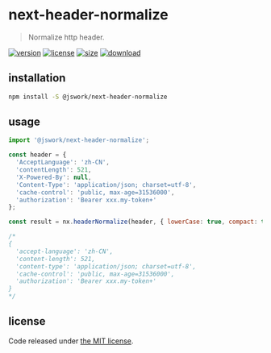 # next-header-normalize
> Normalize http header.

[![version][version-image]][version-url]
[![license][license-image]][license-url]
[![size][size-image]][size-url]
[![download][download-image]][download-url]

## installation
```bash
npm install -S @jswork/next-header-normalize
```

## usage
```js
import '@jswork/next-header-normalize';

const header = {
  'AcceptLanguage': 'zh-CN',
  'contentLength': 521,
  'X-Powered-By': null,
  'Content-Type': 'application/json; charset=utf-8',
  'cache-control': 'public, max-age=31536000',
  'authorization': 'Bearer xxx.my-token+'
};

const result = nx.headerNormalize(header, { lowerCase: true, compact: true });

/*
{
  'accept-language': 'zh-CN',
  'content-length': 521,
  'content-type': 'application/json; charset=utf-8',
  'cache-control': 'public, max-age=31536000',
  'authorization': 'Bearer xxx.my-token+'
}
*/
```

## license
Code released under [the MIT license](https://github.com/afeiship/next-header-normalize/blob/master/LICENSE.txt).

[version-image]: https://img.shields.io/npm/v/@jswork/next-header-normalize
[version-url]: https://npmjs.org/package/@jswork/next-header-normalize

[license-image]: https://img.shields.io/npm/l/@jswork/next-header-normalize
[license-url]: https://github.com/afeiship/next-header-normalize/blob/master/LICENSE.txt

[size-image]: https://img.shields.io/bundlephobia/minzip/@jswork/next-header-normalize
[size-url]: https://github.com/afeiship/next-header-normalize/blob/master/dist/next-header-normalize.min.js

[download-image]: https://img.shields.io/npm/dm/@jswork/next-header-normalize
[download-url]: https://www.npmjs.com/package/@jswork/next-header-normalize